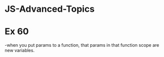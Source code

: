 # JS-Advanced-Topics

# Ex 60 
-when you put params to a function, that params in that function scope are new variables. 